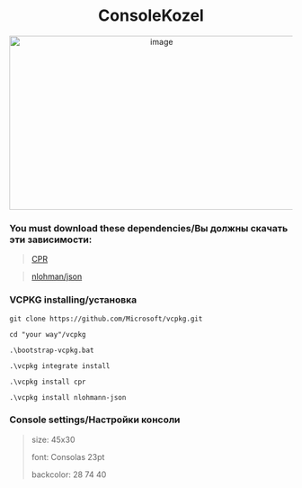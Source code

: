 <h1 align="center" >ConsoleKozel</h1>
<div align="center" >
  <img  width="526" height="309" alt="image" src="https://github.com/user-attachments/assets/3c4252f9-aa3f-4c3c-8c87-afdaeb630572" />
</div>

### You must download these dependencies/Вы должны скачать эти зависимости:
>[CPR](https://github.com/libcpr/cpr)

>[nlohman/json](https://github.com/nlohmann/json)


### VCPKG installing/установка

```
git clone https://github.com/Microsoft/vcpkg.git

cd "your way"/vcpkg

.\bootstrap-vcpkg.bat

.\vcpkg integrate install

```
```
.\vcpkg install cpr
```
```
.\vcpkg install nlohmann-json
```

### Console settings/Настройки консоли

>size: 45x30
>
>font: Consolas 23pt
>
>backcolor: 28 74 40
